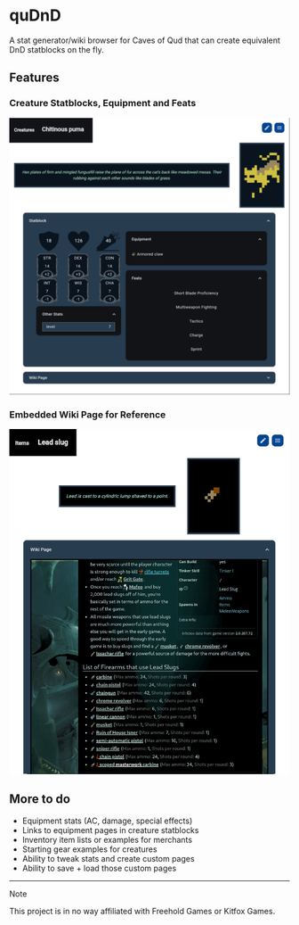 # quDnD
A stat generator/wiki browser for Caves of Qud that can create equivalent DnD statblocks on the fly.

## Features

### Creature Statblocks, Equipment and Feats
![Puma Preview](images/puma_preview_transparent.png)

### Embedded Wiki Page for Reference
![Lead Slug Preview](images/lead_slug_transparent.png)

## More to do
* Equipment stats (AC, damage, special effects)
* Links to equipment pages in creature statblocks
* Inventory item lists or examples for merchants
* Starting gear examples for creatures
* Ability to tweak stats and create custom pages
* Ability to save + load those custom pages

------

> [!NOTE]
> This project is in no way affiliated with Freehold Games or Kitfox Games.

